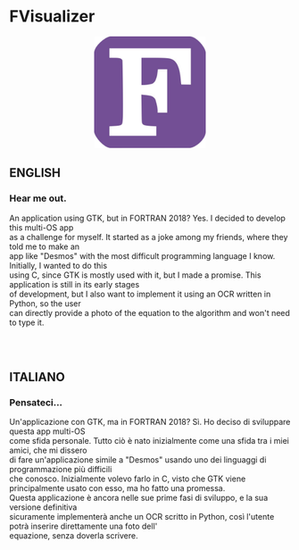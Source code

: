 # FVisualizer

<p align="center"> <img src="./w-img/logo.png" width=200 alt="logo"/> </p>

## ENGLISH

### Hear me out.
An application using GTK, but in FORTRAN 2018? Yes. I decided to develop this multi-OS app <br /> 
as a challenge for myself. It started as a joke among my friends, where they told me to make an <br /> 
app like "Desmos" with the most difficult programming language I know. Initially, I wanted to do this <br /> 
using C, since GTK is mostly used with it, but I made a promise. This application is still in its early stages <br /> 
of development, but I also want to implement it using an OCR written in Python, so the user <br /> 
can directly provide a photo of the equation to the algorithm and won't need to type it.

<br /> 
<br /> 

## ITALIANO
### Pensateci...
Un'applicazione con GTK, ma in FORTRAN 2018? Sì. Ho deciso di sviluppare questa app multi-OS <br /> 
come sfida personale. Tutto ciò è nato inizialmente come una sfida tra i miei amici, che mi dissero <br /> 
di fare un'applicazione simile a "Desmos" usando uno dei linguaggi di programmazione più difficili <br /> 
che conosco. Inizialmente volevo farlo in C, visto che GTK viene principalmente usato con esso, ma ho fatto una promessa. <br /> 
Questa applicazione è ancora nelle sue prime fasi di sviluppo, e la sua versione definitiva <br /> 
sicuramente implementerà anche un OCR scritto in Python, così l'utente potrà inserire direttamente una foto dell' <br /> 
equazione, senza doverla scrivere.
